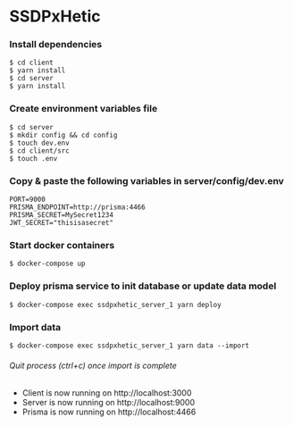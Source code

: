# SSDPxHetic

### Install dependencies

```shell
$ cd client
$ yarn install
$ cd server
$ yarn install
```

### Create environment variables file

```shell
$ cd server
$ mkdir config && cd config
$ touch dev.env
$ cd client/src
$ touch .env
```

### Copy & paste the following variables in server/config/dev.env

```env
PORT=9000
PRISMA_ENDPOINT=http://prisma:4466
PRISMA_SECRET=MySecret1234
JWT_SECRET="thisisasecret"
```

### Start docker containers
```shell
$ docker-compose up
```

### Deploy prisma service to init database or update data model

```shell
$ docker-compose exec ssdpxhetic_server_1 yarn deploy
```

### Import data

```shell
$ docker-compose exec ssdpxhetic_server_1 yarn data --import
```

###### Quit process (ctrl+c) once import is complete

- Client is now running on http://localhost:3000
- Server is now running on http://localhost:9000
- Prisma is now running on http://localhost:4466
